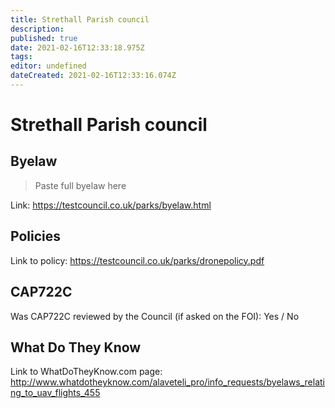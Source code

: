 ```yaml
---
title: Strethall Parish council
description: 
published: true
date: 2021-02-16T12:33:18.975Z
tags: 
editor: undefined
dateCreated: 2021-02-16T12:33:16.074Z
---
```


# Strethall Parish council


## Byelaw
> Paste full byelaw here

Link:
https://testcouncil.co.uk/parks/byelaw.html

## Policies
Link to policy:
https://testcouncil.co.uk/parks/dronepolicy.pdf

## CAP722C

Was CAP722C reviewed by the Council (if asked on the FOI): Yes / No

## What Do They Know

Link to WhatDoTheyKnow.com page:
http://www.whatdotheyknow.com/alaveteli_pro/info_requests/byelaws_relating_to_uav_flights_455

